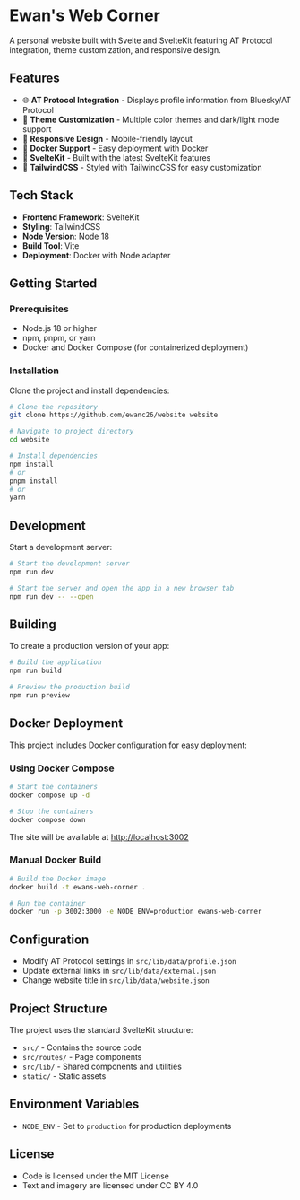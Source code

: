 # Ewan's Web Corner

A personal website built with Svelte and SvelteKit featuring AT Protocol integration, theme customization, and responsive design.

## Features

- 🌐 **AT Protocol Integration** - Displays profile information from Bluesky/AT Protocol
- 🎨 **Theme Customization** - Multiple color themes and dark/light mode support
- 📱 **Responsive Design** - Mobile-friendly layout
- 🐳 **Docker Support** - Easy deployment with Docker
- 🔧 **SvelteKit** - Built with the latest SvelteKit features
- 💅 **TailwindCSS** - Styled with TailwindCSS for easy customization

## Tech Stack

- **Frontend Framework**: SvelteKit
- **Styling**: TailwindCSS
- **Node Version**: Node 18
- **Build Tool**: Vite
- **Deployment**: Docker with Node adapter

## Getting Started

### Prerequisites

- Node.js 18 or higher
- npm, pnpm, or yarn
- Docker and Docker Compose (for containerized deployment)

### Installation

Clone the project and install dependencies:

```bash
# Clone the repository
git clone https://github.com/ewanc26/website website

# Navigate to project directory
cd website

# Install dependencies
npm install
# or
pnpm install
# or
yarn
```

## Development

Start a development server:

```bash
# Start the development server
npm run dev

# Start the server and open the app in a new browser tab
npm run dev -- --open
```

## Building

To create a production version of your app:

```bash
# Build the application
npm run build

# Preview the production build
npm run preview
```

## Docker Deployment

This project includes Docker configuration for easy deployment:

### Using Docker Compose

```bash
# Start the containers
docker compose up -d

# Stop the containers
docker compose down
```

The site will be available at <http://localhost:3002>

### Manual Docker Build

```bash
# Build the Docker image
docker build -t ewans-web-corner .

# Run the container
docker run -p 3002:3000 -e NODE_ENV=production ewans-web-corner
```

## Configuration

- Modify AT Protocol settings in `src/lib/data/profile.json`
- Update external links in `src/lib/data/external.json`
- Change website title in `src/lib/data/website.json`

## Project Structure

The project uses the standard SvelteKit structure:

- `src/` - Contains the source code
- `src/routes/` - Page components
- `src/lib/` - Shared components and utilities
- `static/` - Static assets

## Environment Variables

- `NODE_ENV` - Set to `production` for production deployments

## License

- Code is licensed under the MIT License
- Text and imagery are licensed under CC BY 4.0
